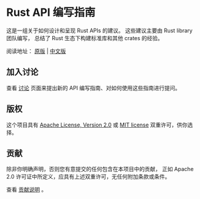 # Rust API 编写指南

这是一组关于如何设计和呈现 Rust APIs 的建议。
这些建议主要由 Rust library 团队编写，
总结了 Rust 生态下构建标准库和其他 crates 的经验。

阅读地址：
[原版](https://rust-lang.github.io/api-guidelines) |
[中文版](https://zjp-cn.github.io/api-guidelines)

## 加入讨论

查看 [讨论](https://github.com/rust-lang/api-guidelines/discussions)
页面来提出新的 API 编写指南、对如何使用这些指南进行提问。

## 版权

这个项目具有 
[Apache License, Version 2.0](LICENSE-APACHE) 或
[MIT license](LICENSE-MIT)
双重许可，供你选择。

## 贡献

除非你明确声明，否则您有意提交的任何包含在本项目中的贡献，
正如 Apache 2.0 许可证中所定义，应具有上述双重许可，无任何附加条款或条件。

查看 [贡献说明](CONTRIBUTING.md) 。
